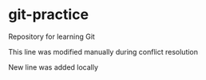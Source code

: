# git-practice
Repository for learning Git


This line was modified manually during conflict resolution

New line was added locally